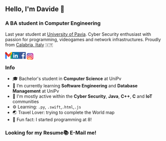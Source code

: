 <h2>Hello, I'm Davide 👋</h2>
<h3>A BA student in Computer Engineering</h3>

Last year student at [University of Pavia](https://web-en.unipv.it/). Cyber Security enthusiast with passion for programming, videogames and network infrastructures. Proudly from [Calabria, Italy](http://www.turiscalabria.it/website/?lang=en&categoria=/&view_type=s&id=&title=) 🇮🇹

<a href="mailto:dvdmorano@gmail.com?subject=Hello%20Davide,%20From%20Github" target="blank"><img align="left" src="icons/gmail.svg" alt="gmail" height="22" width="22" /></a>
<a href="https://www.linkedin.com/in/moranodavide/" target="blank"><img align="left" src="icons/linkedin.svg" alt="linkedin" width="22" /></a>
<a href="https://www.facebook.com/dvd.morano/" target="blank"><img align="left" src="icons/facebook.svg" alt="facebook" width="22" /></a>
<a href="https://www.instagram.com/davidemorano/" target="blank"><img align="left" src="icons/instagram.svg" alt="instagram" width="28" /></a>
<br/>

### Info
- 🎓 Bachelor's student in **Computer Science** at UniPv
- 🌱 I’m currently learning **Software Engineering** and **Database Management** at UniPv
- 💬 I'm mostly active within the **Cyber Security**, **Java**, **C++**, **C** and **IoT** communities
- ⚙️ Learning: `.py`, `.swift`,`.html`,`.js`
- 🌏 Travel Lover: trying to complete the World map 
- 🎉 Fun fact: I started programming at 8!

### Looking for my Resume📚 E-Mail me!
